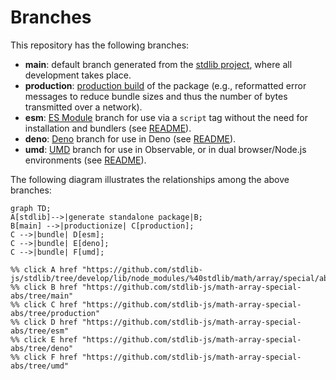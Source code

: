 <!--

@license Apache-2.0

Copyright (c) 2022 The Stdlib Authors.

Licensed under the Apache License, Version 2.0 (the "License");
you may not use this file except in compliance with the License.
You may obtain a copy of the License at

    http://www.apache.org/licenses/LICENSE-2.0

Unless required by applicable law or agreed to in writing, software
distributed under the License is distributed on an "AS IS" BASIS,
WITHOUT WARRANTIES OR CONDITIONS OF ANY KIND, either express or implied.
See the License for the specific language governing permissions and
limitations under the License.

-->

# Branches

This repository has the following branches:

-   **main**: default branch generated from the [stdlib project][stdlib-url], where all development takes place.
-   **production**: [production build][production-url] of the package (e.g., reformatted error messages to reduce bundle sizes and thus the number of bytes transmitted over a network).
-   **esm**: [ES Module][esm-url] branch for use via a `script` tag without the need for installation and bundlers (see [README][esm-readme]).
-   **deno**: [Deno][deno-url] branch for use in Deno (see [README][deno-readme]).
-   **umd**: [UMD][umd-url] branch for use in Observable, or in dual browser/Node.js environments (see [README][umd-readme]).

The following diagram illustrates the relationships among the above branches:

```mermaid
graph TD;
A[stdlib]-->|generate standalone package|B;
B[main] -->|productionize| C[production];
C -->|bundle| D[esm];
C -->|bundle| E[deno];
C -->|bundle| F[umd];

%% click A href "https://github.com/stdlib-js/stdlib/tree/develop/lib/node_modules/%40stdlib/math/array/special/abs"
%% click B href "https://github.com/stdlib-js/math-array-special-abs/tree/main"
%% click C href "https://github.com/stdlib-js/math-array-special-abs/tree/production"
%% click D href "https://github.com/stdlib-js/math-array-special-abs/tree/esm"
%% click E href "https://github.com/stdlib-js/math-array-special-abs/tree/deno"
%% click F href "https://github.com/stdlib-js/math-array-special-abs/tree/umd"
```

[stdlib-url]: https://github.com/stdlib-js/stdlib/tree/develop/lib/node_modules/%40stdlib/math/array/special/abs
[production-url]: https://github.com/stdlib-js/math-array-special-abs/tree/production
[deno-url]: https://github.com/stdlib-js/math-array-special-abs/tree/deno
[deno-readme]: https://github.com/stdlib-js/math-array-special-abs/blob/deno/README.md
[umd-url]: https://github.com/stdlib-js/math-array-special-abs/tree/umd
[umd-readme]: https://github.com/stdlib-js/math-array-special-abs/blob/umd/README.md
[esm-url]: https://github.com/stdlib-js/math-array-special-abs/tree/esm
[esm-readme]: https://github.com/stdlib-js/math-array-special-abs/blob/esm/README.md